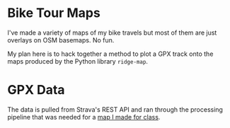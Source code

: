# Bike Tour Maps

I've made a variety of maps of my bike travels but most of them are just overlays on OSM basemaps. No fun.

My plan here is to hack together a method to plot a GPX track onto the maps produced by the Python library `ridge-map`.

# GPX Data

The data is pulled from Strava's REST API and ran through the processing pipeline that was needed for a [map I made for class](https://github.com/afong3/bikeviz/tree/main).